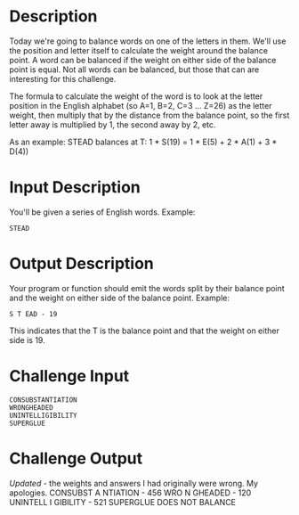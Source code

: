 # Description
Today we're going to balance words on one of the letters in them. We'll use the position and letter itself to calculate the weight around the balance point. A word can be balanced if the weight on either side of the balance point is equal. Not all words can be balanced, but those that can are interesting for this challenge.

The formula to calculate the weight of the word is to look at the letter position in the English alphabet (so A=1, B=2, C=3 ... Z=26) as the letter weight, then multiply that by the distance from the balance point, so the first letter away is multiplied by 1, the second away by 2, etc.

As an example:
STEAD balances at T: 1 * S(19) = 1 * E(5) + 2 * A(1) + 3 * D(4))

# Input Description
You'll be given a series of English words. Example:

    STEAD

# Output Description
Your program or function should emit the words split by their balance point and the weight on either side of the balance point. Example:

    S T EAD - 19

This indicates that the T is the balance point and that the weight on either side is 19.

# Challenge Input
    CONSUBSTANTIATION
    WRONGHEADED
    UNINTELLIGIBILITY
    SUPERGLUE

# Challenge Output
_Updated_ - the weights and answers I had originally were wrong. My apologies.
    CONSUBST A NTIATION - 456
    WRO N GHEADED - 120
    UNINTELL I GIBILITY - 521
    SUPERGLUE DOES NOT BALANCE
